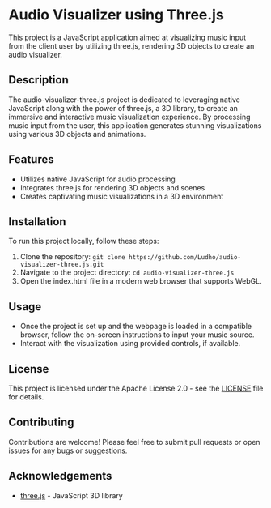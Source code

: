 # Audio Visualizer using Three.js

This project is a JavaScript application aimed at visualizing music input from the client user by utilizing three.js, rendering 3D objects to create an audio visualizer.

## Description

The audio-visualizer-three.js project is dedicated to leveraging native JavaScript along with the power of three.js, a 3D library, to create an immersive and interactive music visualization experience. By processing music input from the user, this application generates stunning visualizations using various 3D objects and animations.

## Features

- Utilizes native JavaScript for audio processing
- Integrates three.js for rendering 3D objects and scenes
- Creates captivating music visualizations in a 3D environment

## Installation

To run this project locally, follow these steps:

1. Clone the repository: `git clone https://github.com/Ludho/audio-visualizer-three.js.git`
2. Navigate to the project directory: `cd audio-visualizer-three.js`
3. Open the index.html file in a modern web browser that supports WebGL.

## Usage

- Once the project is set up and the webpage is loaded in a compatible browser, follow the on-screen instructions to input your music source.
- Interact with the visualization using provided controls, if available.

## License

This project is licensed under the Apache License 2.0 - see the [LICENSE](LICENSE) file for details.

## Contributing

Contributions are welcome! Please feel free to submit pull requests or open issues for any bugs or suggestions.

## Acknowledgements

- [three.js](https://threejs.org/) - JavaScript 3D library

